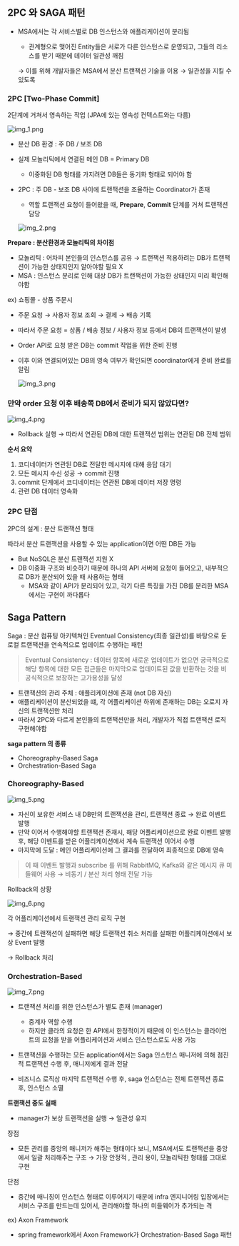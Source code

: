 ## 2PC 와 SAGA 패턴

- MSA에서는 각 서비스별로 DB 인스턴스와 애플리케이션이 분리됨
    - 관계형으로 맺어진 Entity들은 서로가 다른 인스턴스로 운영되고,
      그들의 리소스를 받기 때문에 데이터 일관성 깨짐

  → 이를 위해 개발자들은 MSA에서 분산 트랜잭션 기술을 이용 → 일관성을 지킬 수 있도록


### 2PC [Two-Phase Commit]

2단계에 거쳐서 영속하는 작업 (JPA에 있는 영속성 컨텍스트와는 다름)

![img_1.png](img_1.png)

- 분산 DB 환경 : 주 DB / 보조 DB
- 실제 모놀리틱에서 연결된 메인 DB = Primary DB
    - 이중화된 DB 형태를 가지려면 DB들은 동기화 형태로 되어야 함
- 2PC : 주 DB - 보조 DB 사이에 트랜잭션을 조율하는 Coordinator가 존재
    - 역할 트랜잭션 요청이 들어왔을 때, **Prepare**, **Commit** 단계를 거쳐 트랜잭션 담당

  ![img_2.png](img_2.png)


**Prepare : 분산환경과 모놀리틱의 차이점**

- 모놀리틱 : 어차피 본인들의 인스턴스를 공유 → 트랜잭션 적용하려는 DB가 트랜잭션이 가능한 상태지인지 알아야할 필요 X
- MSA : 인스턴스 분리로 인해 대상 DB가 트랜잭션이 가능한 상태인지 미리 확인해야함

ex) 쇼핑몰 - 상품 주문시

- 주문 요청 → 사용자 정보 조회 → 결제 → 배송 기록
- 따라서 주문 요청 = 상품 / 배송 정보 / 사용자 정보 등에서 DB의 트랜잭션이 발생
- Order API로 요청 받은 DB는 commit 작업을 위한 준비 진행
- 이후 이와 연결되어있는 DB의 영속 여부가 확인되면 coordinator에게 준비 완료를 알림

  ![img_3.png](img_3.png)


### 만약 order 요청 이후 배송쪽 DB에서 준비가 되지 않았다면?

![img_4.png](img_4.png)

- Rollback 실행 → 따라서 연관된 DB에 대한 트랜잭션 범위는 연관된 DB 전체 범위

**순서 요약**

1. 코디네이터가 연관된 DB로 전달한 메시지에 대해 응답 대기
2.  모든 메시지 수신 성공 → commit 진행
3. commit 단계에서 코디네이터는 연관된 DB에 데이터 저장 명령
4. 관련 DB 데이터 영속화

### 2PC 단점

2PC의 설계 : 분산 트랜잭션 형태

따라서 분산 트랜잭션을 사용할 수 있는 application이면 어떤 DB든 가능

- But NoSQL은 분산 트랜잭션 지원 X
- DB 이중화 구조와 비슷하기 때문에 하나의 API 서버에 요청이 들어오고, 내부적으로 DB가 분산되어 있을 때 사용하는 형태
    - MSA와 같이 API가 분리되어 있고, 각기 다른 특징을 가진 DB를 분리한 MSA에서는 구현이 까다롭다

## Saga Pattern

Saga : 분산 컴퓨팅 아키텍쳐인 Eventual Consistency(최종 일관성)를 바탕으로 둔 로컬 트랜잭션을 연속적으로 업데이트 수행하는 패턴

> Eventual Consistency  : 데이터 항목에 새로운 업데이트가 없으면 궁극적으로 해당 항목에 대한 모든 접근들은 마지막으로 업데이트된 값을 반환하는 것을 비공식적으로 보장하는 고가용성을 달성
>

- 트랜잭션의 관리 주체 : 애플리케이션에 존재 (not DB 자신)
- 애플리케이션이 분산되었을 떄, 각 어플리케이션 하위에 존재하는 DB는 오로지 자신의 트랜잭션만 처리
- 따라서 2PC와 다르게 본인들의 트랜잭션만을 처리, 개발자가 직접 트랜잭션 로직 구현해야함

**saga pattern 의 종류**

- Choreography-Based Saga
- Orchestration-Based Saga

### Choreography-Based

![img_5.png](img_5.png)

- 자신이 보유한 서비스 내 DB만의 트랜잭션을 관리, 트랜잭션 종료 → 완료 이벤트 발행
- 만약 이어서 수행해야할 트랜잭션 존재시, 해당 어플리케이션으로 완료 이벤트 발행 후, 해당 이벤트를 받은 어플리케이션에서 계속 트랜잭션 이어서 수행
- 마지막에 도달 : 메인 어플리케이션에 그 결과를 전달하여 최종적으로 DB에 영속

> 이 때 이벤트 발행과 subscribe 를 위해 RabbitMQ, Kafka와 같은 메시지 큐 미들웨어 사용
→ 비동기 / 분산 처리 형태 전달 가능
>

Rollback의 상황

![img_6.png](img_6.png)

각 어플리케이션에서 트랜잭션 관리 로직 구현

→ 중간에 트랜잭션이 실패하면 해당 트랜잭션 취소 처리를 실패한 어플리케이션에서 보상 Event 발행

→ Rollback 처리

### Orchestration-Based



![img_7.png](img_7.png)

- 트랜잭션 처리를 위한 인스턴스가 별도 존재 (manager)
    - 중계자 역할 수행
    - 하지만 클라의 요청은 한 API에서 한정적이기 때문에
      이 인스턴스는 클라이언트의 요청을 받을 어플리케이션과 서비스 인스턴스로도 사용 가능

- 트랜잭션을 수행하는 모든 application에서는 Saga 인스턴스 매니저에 의해 점진적 트랜잭션 수행 후, 매니저에게 결과 전달
- 비즈니스 로직상 마지막 트랜잭션 수행 후, saga 인스턴스는 전체 트랜잭션 종료 후, 인스턴스 소멸

**트랜잭션 중도 실패**

- manager가 보상 트랜잭션을 실행 → 일관성 유지

장점

- 모든 관리를 중앙의 매니저가 해주는 형태이다 보니, MSA에서도 트랜잭션을 중앙에서 일괄 처리해주는 구조
  → 가장 안정적 , 관리 용이, 모놀리틱한 형태를 그대로 구현

단점

- 중간에 매니징이 인스턴스 형태로 이루어지기 때문에 infra 엔지니어링 입장에서는 서비스 구조를 만드는데 있어서, 관리해야할 하나의 미들웨어가 추가되는 격

ex) Axon Framework

- spring framework에서  Axon Framework가 Orchestration-Based Saga 패턴